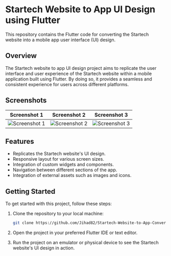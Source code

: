 # Startech Website to App UI Design using Flutter

This repository contains the Flutter code for converting the Startech website into a mobile app user interface (UI) design.

## Overview

The Startech website to app UI design project aims to replicate the user interface and user experience of the Startech website within a mobile application built using Flutter. By doing so, it provides a seamless and consistent experience for users across different platforms.

## Screenshots
| Screenshot 1 | Screenshot 2 |  Screenshot 3 |
|--------------|--------------| --------------|
| ![Screenshot 1](https://github.com/Jihad82/Startech-Website-to-App-Convert/assets/91656309/a410204d-58ff-49c2-aec1-a435ca974b78) | ![Screenshot 2](https://github.com/Jihad82/Startech-Website-to-App-Convert/assets/91656309/29661886-307c-469b-9f1e-46e91d38bcc8) | ![Screenshot 3](https://github.com/Jihad82/Startech-Website-to-App-Convert/assets/91656309/916e535c-7444-48e1-abb9-b72be3a5f01b) |

## Features

- Replicates the Startech website's UI design.
- Responsive layout for various screen sizes.
- Integration of custom widgets and components.
- Navigation between different sections of the app.
- Integration of external assets such as images and icons.

## Getting Started

To get started with this project, follow these steps:

1. Clone the repository to your local machine:

   ```bash
   git clone https://github.com/Jihad82/Startech-Website-to-App-Convert.git
2. Open the project in your preferred Flutter IDE or text editor.
3. Run the project on an emulator or physical device to see the Startech website's UI design in action.
